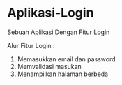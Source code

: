 # Aplikasi-Login
Sebuah Aplikasi Dengan Fitur Login

Alur Fitur Login :
1. Memasukkan email dan password
2. Memvalidasi masukan
3. Menampilkan halaman berbeda

